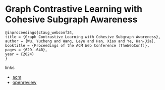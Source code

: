 # Graph Contrastive Learning with Cohesive Subgraph Awareness

```
@inproceedings{ctaug_webconf24,
title = {Graph Contrastive Learning with Cohesive Subgraph Awareness},
author = {Wu, Yucheng and Wang, Leye and Han, Xiao and Ye, Han-Jia},
booktitle = {Proceedings of the ACM Web Conference (TheWebConf)},
pages = {629--640},
year = {2024}
}
```

links
- [acm](https://dl.acm.org/doi/10.1145/3589334.3645470)
- [openreview](https://openreview.net/forum?id=E17Hx61n0G)
